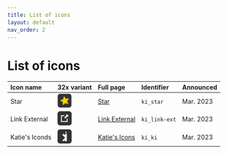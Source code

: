 ```yaml
---
title: List of icons
layout: default
nav_order: 2
---
```


# List of icons

| Icon name | 32x variant | Full page | Identifier | Announced |
| :--- | :--- | :--- | :--- | :--- |
| Star | ![ki_star-32x](/icons/star/ki_star-32.png) | [Star](/all-icons/star) | `ki_star` | Mar. 2023 |
| Link External | ![ki_link-ext-32x](/icons/link-ext/ki_link-ext-32.png) | [Link External](/_all-icons/link-external) | `ki_link-ext` | Mar. 2023 |
| Katie's Iconds | ![ki_ki-32x](/icons/ki/ki_ki-32.png) | [Katie's Icons](/_all-icons/ki) | `ki_ki` | Mar. 2023 |